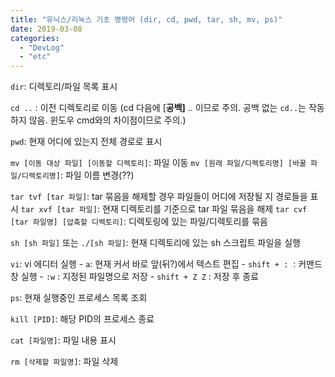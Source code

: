 ```yaml
---
title: "유닉스/리눅스 기초 명령어 (dir, cd, pwd, tar, sh, mv, ps)"
date: 2019-03-08
categories: 
  - "DevLog"
  - "etc"
---
```


`dir`: 디렉토리/파일 목록 표시

`cd ..` : 이전 디렉토리로 이동 (cd 다음에 \[**공백\]** .. 이므로 주의. 공백 없는 `cd..`는 작동하지 않음. 윈도우 cmd와의 차이점이므로 주의.)

`pwd`: 현재 어디에 있는지 전체 경로로 표시

`mv [이동 대상 파일] [이동할 디렉토리]`: 파일 이동 `mv [원래 파일/디렉토리명] [바꿀 파일/디렉토리명]`: 파일 이름 변경(??)

`tar tvf [tar 파일]`: tar 묶음을 해제할 경우 파일들이 어디에 저장될 지 경로들을 표시 `tar xvf [tar 파일]`: 현재 디렉토리를 기준으로 tar 파일 묶음을 해제 `tar cvf [tar 파일명] [압축할 디렉토리]`: 디렉토링에 있는 파일/디렉토리를 묶음

`sh [sh 파일]` 또는 `./[sh 파일]`: 현재 디렉토리에 있는 sh 스크립트 파일을 실행

`vi`: vi 에디터 실행 - `a`: 현재 커서 바로 앞(뒤?)에서 텍스트 편집 - `shift + :`  : 커맨드 창 실행 - `:w` : 지정된 파일명으로 저장 - `shift + Z Z` : 저장 후 종료

`ps`: 현재 실행중인 프로세스 목록 조회

`kill [PID]`: 해당 PID의 프로세스 종료

`cat [파일명]`: 파일 내용 표시

`rm [삭제할 파일명]`: 파일 삭제
